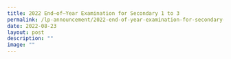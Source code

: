 ```yaml
---
title: 2022 End–of–Year Examination for Secondary 1 to 3
permalink: /lp-announcement/2022-end-of-year-examination-for-secondary-1-to-3/
date: 2022-08-23
layout: post
description: ""
image: ""
---
```

